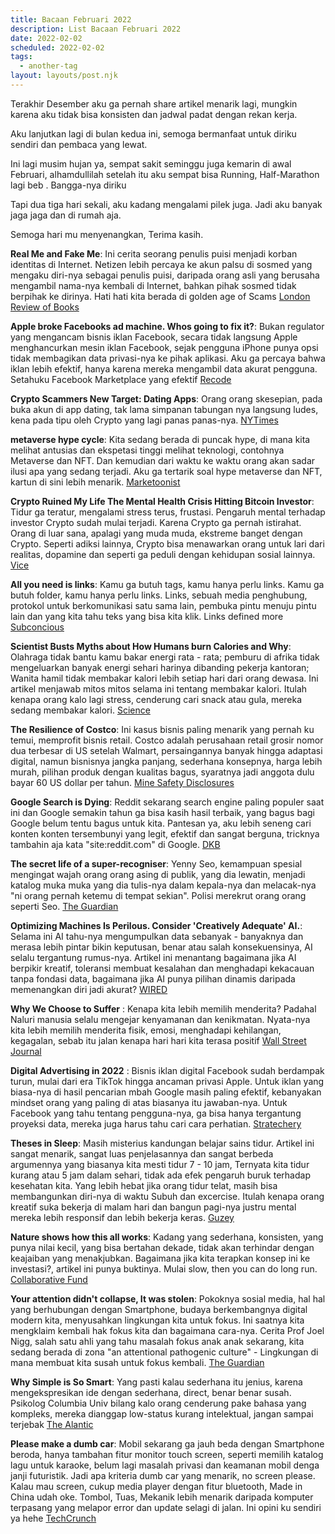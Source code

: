 ```yaml
---
title: Bacaan Februari 2022
description: List Bacaan Februari 2022
date: 2022-02-02
scheduled: 2022-02-02
tags:
  - another-tag
layout: layouts/post.njk
---
```


Terakhir Desember aku ga pernah share artikel menarik lagi, mungkin karena aku tidak bisa konsisten dan jadwal padat dengan rekan kerja.

Aku lanjutkan lagi di bulan kedua ini, semoga bermanfaat untuk diriku sendiri dan pembaca yang lewat.

Ini lagi musim hujan ya, sempat sakit seminggu juga kemarin di awal Februari, alhamdullilah setelah itu aku sempat bisa Running, Half-Marathon lagi beb . Bangga-nya diriku

Tapi dua tiga hari sekali, aku kadang mengalami pilek juga. Jadi aku banyak jaga jaga dan di rumah aja.

Semoga hari mu menyenangkan, Terima kasih.

**Real Me and Fake Me**: Ini cerita seorang penulis puisi menjadi korban identitas di Internet. Netizen lebih percaya ke akun palsu di sosmed yang mengaku diri-nya sebagai penulis puisi, daripada orang asli yang berusaha mengambil nama-nya kembali di Internet, bahkan pihak sosmed tidak berpihak ke dirinya. Hati hati kita berada di golden age of Scams [London Review of Books](https://www.lrb.co.uk/the-paper/v44/n03/joe-dunthorne/diary)

**Apple broke Facebooks ad machine. Whos going to fix it?**: Bukan regulator yang mengancam bisnis iklan Facebook, secara tidak langsung Apple menghancurkan mesin iklan Facebook, sejak pengguna iPhone punya opsi tidak membagikan data privasi-nya ke pihak aplikasi. Aku ga percaya bahwa iklan lebih efektif, hanya karena mereka mengambil data akurat pengguna. Setahuku Facebook Marketplace yang efektif [Recode](https://www.vox.com/recode/22929715/facebook-apple-ads-meta-privacy)

**Crypto Scammers New Target: Dating Apps**: Orang orang skesepian, pada buka akun di app dating, tak lama simpanan tabungan nya langsung ludes, kena pada tipu oleh Crypto yang lagi panas panas-nya. [NYTimes](https://www.nytimes.com/2022/02/21/technology/crypto-scammers-new-target-dating-apps.html)

**metaverse hype cycle**: Kita sedang berada di puncak hype, di mana kita melihat antusias dan ekspetasi tinggi melihat teknologi, contohnya Metaverse dan NFT. Dan kemudian dari waktu ke waktu orang akan sadar ilusi apa yang sedang terjadi. Aku ga tertarik soal hype metaverse dan NFT, kartun di sini lebih menarik. [Marketoonist](https://marketoonist.com/2022/02/metaverse-hype-cycle.html)

**Crypto Ruined My Life The Mental Health Crisis Hitting Bitcoin Investor**: Tidur ga teratur, mengalami stress terus, frustasi. Pengaruh mental terhadap investor Crypto sudah mulai terjadi. Karena Crypto ga pernah istirahat. Orang di luar sana, apalagi yang muda muda, ekstreme banget dengan Crypto. Seperti adiksi lainnya, Crypto bisa menawarkan orang untuk lari dari realitas, dopamine dan seperti ga peduli dengan kehidupan sosial lainnya. [Vice](https://www.vice.com/en/article/akvn8z/crypto-bad-for-mental-health)

**All you need is links**: Kamu ga butuh tags, kamu hanya perlu links. Kamu ga butuh folder, kamu hanya perlu links. Links, sebuah media penghubung, protokol untuk berkomunikasi satu sama lain, pembuka pintu menuju pintu lain dan yang kita tahu teks yang bisa kita klik. Links defined more [Subconcious](https://subconscious.substack.com/p/all-you-need-is-links?utm_source=url)

**Scientist Busts Myths about How Humans burn Calories and Why**: Olahraga tidak bantu kamu bakar energi rata - rata; pemburu di afrika tidak mengeluarkan banyak energi sehari harinya dibanding pekerja kantoran; Wanita hamil tidak membakar kalori lebih setiap hari dari orang dewasa. Ini artikel menjawab mitos mitos selama ini tentang membakar kalori. Itulah kenapa orang kalo lagi stress, cenderung cari snack atau gula, mereka sedang membakar kalori. [Science](https://www.science.org/content/article/scientist-busts-myths-about-how-humans-burn-calories-and-why)

**The Resilience of Costco**: Ini kasus bisnis paling menarik yang pernah ku temui, memprofit bisnis retail. Costco adalah perusahaan retail grosir nomor dua terbesar di US setelah Walmart, persaingannya banyak hingga adaptasi digital, namun bisnisnya jangka panjang, sederhana konsepnya, harga lebih murah, pilihan produk dengan kualitas bagus, syaratnya jadi anggota dulu bayar 60 US dollar per tahun. [Mine Safety Disclosures](https://minesafetydisclosures.com/blog/2018/6/18/costco)

**Google Search is Dying**: Reddit sekarang search engine paling populer saat ini dan Google semakin tahun ga bisa kasih hasil terbaik, yang bagus bagi Google belum tentu bagus untuk kita. Pantesan ya, aku lebih seneng cari konten konten tersembunyi yang legit, efektif dan sangat berguna, tricknya tambahin aja kata "site:reddit.com" di Google. [DKB](https://dkb.io/post/google-search-is-dying)

**The secret life of a super-recogniser**: Yenny Seo, kemampuan spesial mengingat wajah orang orang asing di publik, yang dia lewatin, menjadi katalog muka muka yang dia tulis-nya dalam kepala-nya  dan melacak-nya "ni orang pernah ketemu di tempat sekian". Polisi merekrut orang orang seperti Seo. [The Guardian](https://www.theguardian.com/society/2022/jan/16/id-keep-it-on-the-down-low-the-secret-life-of-a-super-recogniser)

**Optimizing Machines Is Perilous. Consider 'Creatively Adequate' AI.**: Selama ini AI tahu-nya mengumpulkan data sebanyak - banyaknya dan merasa lebih pintar bikin keputusan, benar atau salah konsekuensinya, AI selalu tergantung rumus-nya. Artikel ini menantang bagaimana jika AI berpikir kreatif, toleransi membuat kesalahan dan menghadapi kekacauan tanpa fondasi data, bagaimana jika AI punya pilihan dinamis daripada memenangkan diri jadi akurat? [WIRED](https://www.wired.com/story/artificial-intelligence-data-future-optimization-antifragility/)

**Why We Choose to Suffer** : Kenapa kita lebih memilih menderita? Padahal Naluri manusia selalu mengejar kenyamanan dan kenikmatan. Nyata-nya kita lebih memilih menderita fisik, emosi, menghadapi kehilangan, kegagalan, sebab itu jalan kenapa hari hari kita terasa positif [Wall Street Journal](https://www.wsj.com/articles/why-we-choose-to-suffer-11634309720)

**Digital Advertising in 2022** : Bisnis iklan digital Facebook sudah berdampak turun, mulai dari era TikTok hingga ancaman privasi Apple. Untuk iklan yang biasa-nya di hasil pencarian mbah Google masih paling efektif, kebanyakan mindset orang yang paling di atas biasanya itu jawaban-nya. Untuk Facebook yang tahu tentang pengguna-nya, ga bisa hanya tergantung proyeksi data, mereka juga harus tahu cari cara perhatian. [Stratechery](https://stratechery.com/2022/digital-advertising-in-2022/)

**Theses in Sleep**: Masih misterius kandungan belajar sains tidur. Artikel ini sangat menarik, sangat luas penjelasannya dan sangat berbeda argumennya yang biasanya kita mesti tidur 7 - 10 jam, Ternyata kita tidur kurang atau 5 jam dalam sehari, tidak ada efek pengaruh buruk terhadap kesehatan kita. Yang lebih hebat jika orang tidur telat, masih bisa membangunkan diri-nya di waktu Subuh dan excercise. Itulah kenapa orang kreatif suka bekerja di malam hari dan bangun pagi-nya justru mental mereka lebih responsif dan lebih bekerja keras. [Guzey](https://guzey.com/theses-on-sleep/)

**Nature shows how this all works**: Kadang yang sederhana, konsisten, yang punya nilai kecil, yang bisa bertahan dekade, tidak akan terhindar dengan keajaiban yang menakjubkan. Bagaimana jika kita terapkan konsep ini ke investasi?, artikel ini punya buktinya. Mulai slow, then you can do long run. [Collaborative Fund](https://www.collaborativefund.com/blog/nature-shows-how-this-all-works/)

**Your attention didn't collapse, It was stolen**: Pokoknya sosial media, hal hal yang berhubungan dengan Smartphone, budaya berkembangnya digital modern kita, menyusahkan lingkungan kita untuk fokus. Ini saatnya kita mengklaim kembali hak fokus kita dan bagaimana cara-nya. Cerita Prof Joel Nigg, salah satu ahli yang tahu masalah fokus anak anak sekarang, kita sedang berada di zona "an attentional pathogenic culture" - Lingkungan di mana membuat kita susah untuk fokus kembali. [The Guardian](https://www.theguardian.com/science/2022/jan/02/attention-span-focus-screens-apps-smartphones-social-media)

**Why Simple is So Smart**: Yang pasti kalau sederhana itu jenius, karena mengekspresikan ide dengan sederhana, direct, benar benar susah. Psikolog Columbia Univ bilang kalo orang cenderung pake bahasa yang kompleks, mereka dianggap low-status kurang intelektual, jangan sampai terjebak [The Alantic](https://www.theatlantic.com/ideas/archive/2022/01/writing-tips-for-journalists-jargon-simplicity/621411/)

**Please make a dumb car**: Mobil sekarang ga jauh beda dengan Smartphone beroda, hanya tambahan fitur monitor touch screen, seperti memilih katalog lagu untuk karaoke, belum lagi masalah privasi dan keamanan mobil denga janji futuristik. Jadi apa kriteria dumb car yang menarik, no screen please. Kalau mau screen, cukup media player dengan fitur bluetooth, Made in China udah oke. Tombol, Tuas, Mekanik lebih menarik daripada komputer terpasang yang melapor error dan update selagi di jalan. Ini opini ku sendiri ya hehe [TechCrunch](https://techcrunch.com/2022/01/29/please-make-a-dumb-car/)